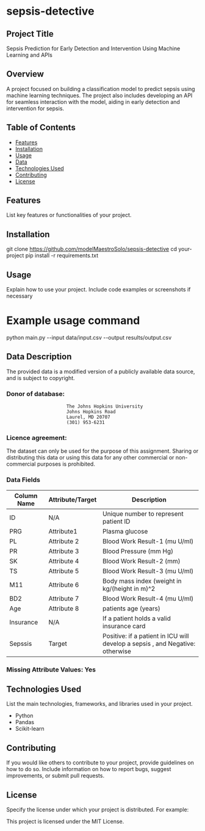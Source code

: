 # sepsis-detective 

## Project Title
Sepsis Prediction for Early Detection and Intervention Using Machine Learning and APIs

## Overview
A project focused on building a classification model to predict sepsis using machine learning techniques. The project also includes developing an API for seamless interaction with the model, aiding in early detection and intervention for sepsis.

## Table of Contents

- [Features](#features)
- [Installation](#installation)
- [Usage](#usage)
- [Data](#data)
- [Technologies Used](#technologies-used)
- [Contributing](#contributing)
- [License](#license)

## Features

List key features or functionalities of your project.

## Installation

git clone https://github.com/modelMaestroSolo/sepsis-detective
cd your-project
pip install -r requirements.txt

## Usage
Explain how to use your project. Include code examples or screenshots if necessary

# Example usage command
python main.py --input data/input.csv --output results/output.csv

## Data Description
The provided data is a modified version of a publicly available data source, and is subject to copyright.

### Donor of database: 
                          The Johns Hopkins University
                          Johns Hopkins Road
                          Laurel, MD 20707
                          (301) 953-6231

### Licence agreement: 

The dataset can only be used for the purpose of this assignment. Sharing or distributing this data or using this data for any other commercial or non-commercial purposes is prohibited.


### Data Fields

| Column   Name                | Attribute/Target | Description                                                                                                                                                                                                  |
|------------------------------|------------------|--------------------------------------------------------------------------------------------------------------------------------------------------------------------------------------------------------------|
| ID                           | N/A              | Unique number to represent patient ID                                                                                                                                                                        |
| PRG           | Attribute1       |  Plasma glucose|
| PL               | Attribute 2     |   Blood Work Result-1 (mu U/ml)                                                                                                                                                |
| PR              | Attribute 3      | Blood Pressure (mm Hg)|
| SK              | Attribute 4      | Blood Work Result-2 (mm)|
| TS             | Attribute 5      |     Blood Work Result-3 (mu U/ml)|                                                                                  
| M11     | Attribute 6    |  Body mass index (weight in kg/(height in m)^2|
| BD2             | Attribute 7     |   Blood Work Result-4 (mu U/ml)|
| Age              | Attribute 8      |    patients age  (years)|
| Insurance | N/A     | If a patient holds a valid insurance card|
| Sepssis                 | Target           | Positive: if a patient in ICU will develop a sepsis , and Negative: otherwise |

### Missing Attribute Values: Yes

## Technologies Used
List the main technologies, frameworks, and libraries used in your project.
- Python
- Pandas
- Scikit-learn

## Contributing
If you would like others to contribute to your project, provide guidelines on how to do so. Include information on how to report bugs, suggest improvements, or submit pull requests.

## License
Specify the license under which your project is distributed. For example:

This project is licensed under the MIT License.




